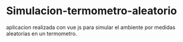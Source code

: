 # Simulacion-termometro-aleatorio
aplicacion realizada con vue js para simular el ambiente por medidas aleatorias en un termometro.
